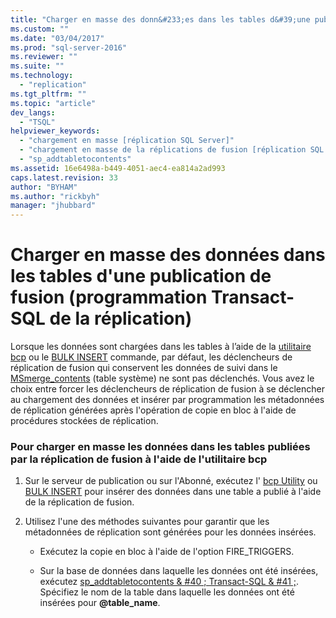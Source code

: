 ```yaml
---
title: "Charger en masse des donn&#233;es dans les tables d&#39;une publication de fusion (programmation Transact-SQL de la r&#233;plication) | Microsoft Docs"
ms.custom: ""
ms.date: "03/04/2017"
ms.prod: "sql-server-2016"
ms.reviewer: ""
ms.suite: ""
ms.technology: 
  - "replication"
ms.tgt_pltfrm: ""
ms.topic: "article"
dev_langs: 
  - "TSQL"
helpviewer_keywords: 
  - "chargement en masse [réplication SQL Server]"
  - "chargement en masse de la réplications de fusion [réplication SQL Server]"
  - "sp_addtabletocontents"
ms.assetid: 16e6498a-b449-4051-aec4-ea814a2ad993
caps.latest.revision: 33
author: "BYHAM"
ms.author: "rickbyh"
manager: "jhubbard"
---
```

# Charger en masse des donn&#233;es dans les tables d&#39;une publication de fusion (programmation Transact-SQL de la r&#233;plication)
  Lorsque les données sont chargées dans les tables à l’aide de la [utilitaire bcp](../../tools/bcp-utility.md) ou le [BULK INSERT](../../t-sql/statements/bulk-insert-transact-sql.md) commande, par défaut, les déclencheurs de réplication de fusion qui conservent les données de suivi dans le [MSmerge_contents](../../relational-databases/system-tables/msmerge-contents-transact-sql.md) (table système) ne sont pas déclenchés. Vous avez le choix entre forcer les déclencheurs de réplication de fusion à se déclencher au chargement des données et insérer par programmation les métadonnées de réplication générées après l'opération de copie en bloc à l'aide de procédures stockées de réplication.  
  
### Pour charger en masse les données dans les tables publiées par la réplication de fusion à l'aide de l'utilitaire bcp  
  
1.  Sur le serveur de publication ou sur l'Abonné, exécutez l' [bcp Utility](../../tools/bcp-utility.md) ou [BULK INSERT](../../t-sql/statements/bulk-insert-transact-sql.md) pour insérer des données dans une table a publié à l'aide de la réplication de fusion.  
  
2.  Utilisez l'une des méthodes suivantes pour garantir que les métadonnées de réplication sont générées pour les données insérées.  
  
    -   Exécutez la copie en bloc à l'aide de l'option FIRE_TRIGGERS.  
  
    -   Sur la base de données dans laquelle les données ont été insérées, exécutez [sp_addtabletocontents & #40 ; Transact-SQL & #41 ;](../../relational-databases/system-stored-procedures/sp-addtabletocontents-transact-sql.md). Spécifiez le nom de la table dans laquelle les données ont été insérées pour **@table_name**.  
  
  